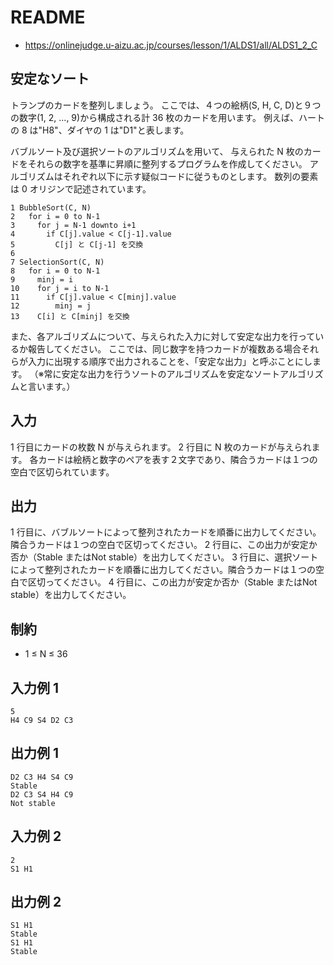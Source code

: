 # README
- <https://onlinejudge.u-aizu.ac.jp/courses/lesson/1/ALDS1/all/ALDS1_2_C>
## 安定なソート
トランプのカードを整列しましょう。
ここでは、４つの絵柄(S, H, C, D)と９つの数字(1, 2, ..., 9)から構成される計 36 枚のカードを用います。
例えば、ハートの 8 は"H8"、ダイヤの 1 は"D1"と表します。

バブルソート及び選択ソートのアルゴリズムを用いて、
与えられた N 枚のカードをそれらの数字を基準に昇順に整列するプログラムを作成してください。
アルゴリズムはそれぞれ以下に示す疑似コードに従うものとします。
数列の要素は 0 オリジンで記述されています。

```
1 BubbleSort(C, N)
2   for i = 0 to N-1
3     for j = N-1 downto i+1
4       if C[j].value < C[j-1].value
5         C[j] と C[j-1] を交換
6
7 SelectionSort(C, N)
8   for i = 0 to N-1
9     minj = i
10    for j = i to N-1
11      if C[j].value < C[minj].value
12        minj = j
13    C[i] と C[minj] を交換
```

また、各アルゴリズムについて、与えられた入力に対して安定な出力を行っているか報告してください。
ここでは、同じ数字を持つカードが複数ある場合それらが入力に出現する順序で出力されることを、「安定な出力」と呼ぶことにします。
（※常に安定な出力を行うソートのアルゴリズムを安定なソートアルゴリズムと言います。）
## 入力
1 行目にカードの枚数 N が与えられます。
2 行目に N 枚のカードが与えられます。
各カードは絵柄と数字のペアを表す２文字であり、隣合うカードは１つの空白で区切られています。
## 出力
1 行目に、バブルソートによって整列されたカードを順番に出力してください。隣合うカードは１つの空白で区切ってください。
2 行目に、この出力が安定か否か（Stable またはNot stable）を出力してください。
3 行目に、選択ソートによって整列されたカードを順番に出力してください。隣合うカードは１つの空白で区切ってください。
4 行目に、この出力が安定か否か（Stable またはNot stable）を出力してください。
## 制約
- 1 ≤ N ≤ 36
## 入力例 1
```
5
H4 C9 S4 D2 C3
```
## 出力例 1
```
D2 C3 H4 S4 C9
Stable
D2 C3 S4 H4 C9
Not stable
```
## 入力例 2
```
2
S1 H1
```
## 出力例 2
```
S1 H1
Stable
S1 H1
Stable
```
